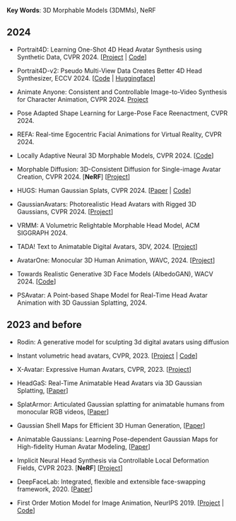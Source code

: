 
**Key Words**: 3D Morphable Models (3DMMs), NeRF

## 2024
- Portrait4D: Learning One-Shot 4D Head Avatar Synthesis using Synthetic Data, CVPR 2024. [[Project](https://yudeng.github.io/Portrait4D/) | [Code](https://github.com/YuDeng/Portrait-4D)]
- Portrait4D-v2: Pseudo Multi-View Data Creates Better 4D Head Synthesizer, ECCV 2024. [[Code](https://github.com/YuDeng/Portrait-4D) | [Huggingface](https://huggingface.co/posts/DmitryRyumin/891674447263162)]
- Animate Anyone: Consistent and Controllable Image-to-Video Synthesis for Character Animation, CVPR 2024. [Project](https://humanaigc.github.io/animate-anyone/)
- Pose Adapted Shape Learning for Large-Pose Face Reenactment, CVPR 2024. 
- REFA: Real-time Egocentric Facial Animations for Virtual Reality, CVPR 2024.
- Locally Adaptive Neural 3D Morphable Models, CVPR 2024. [[Code](https://github.com/michaeltrs/LAMM)]
- Morphable Diffusion: 3D-Consistent Diffusion for Single-image Avatar Creation, CVPR 2024. [**NeRF**] [[Project](https://xiyichen.github.io/morphablediffusion/)]
- HUGS: Human Gaussian Splats, CVPR 2024. [[Paper](https://arxiv.org/abs/2311.17910) | [Code](https://github.com/apple/ml-hugs)]
- GaussianAvatars: Photorealistic Head Avatars with Rigged 3D Gaussians, CVPR 2024. [[Project](https://shenhanqian.github.io/gaussian-avatars)]
- VRMM: A Volumetric Relightable Morphable Head Model, ACM SIGGRAPH 2024.

- TADA! Text to Animatable Digital Avatars, 3DV, 2024. [[Project](https://tada.is.tue.mpg.de/)]
- AvatarOne: Monocular 3D Human Animation, WAVC, 2024. [[Project](https://aku02.github.io/projects/avatarone/)]
- Towards Realistic Generative 3D Face Models (AlbedoGAN), WACV 2024. [[Code](https://github.com/aashishrai3799/Towards-Realistic-Generative-3D-Face-Models)]
- PSAvatar: A Point-based Shape Model for Real-Time Head Avatar Animation with 3D Gaussian Splatting, 2024.

## 2023 and before
- Rodin: A generative model for sculpting 3d digital avatars using diffusion
- Instant volumetric head avatars, CVPR, 2023. [[Project](https://zielon.github.io/insta/) | [Code](https://github.com/Zielon/INSTA)]
- X-Avatar: Expressive Human Avatars, CVPR, 2023. [[Project](https://skype-line.github.io/projects/X-Avatar/)]

- HeadGaS: Real-Time Animatable Head Avatars via 3D Gaussian Splatting, [[Paper](https://arxiv.org/abs/2312.02902)]
- SplatArmor: Articulated Gaussian splatting for animatable humans from monocular RGB videos, [[Paper](https://arxiv.org/pdf/2311.10812)]
- Gaussian Shell Maps for Efficient 3D Human Generation, [[Paper](https://arxiv.org/abs/2311.17857)]
- Animatable Gaussians: Learning Pose-dependent Gaussian Maps for High-fidelity Human Avatar Modeling, [[Paper](https://arxiv.org/pdf/2311.16096.pdf)]
- Implicit Neural Head Synthesis via Controllable Local Deformation Fields, CVPR 2023. [**NeRF**] [[Project](https://imaging.cs.cmu.edu/local_deformation_fields/)]
- DeepFaceLab: Integrated, flexible and extensible face-swapping framework, 2020. [[Paper](https://arxiv.org/abs/2005.05535)]
- First Order Motion Model for Image Animation, NeurIPS 2019. [[Project](https://aliaksandrsiarohin.github.io/first-order-model-website/) | [Code](https://github.com/AliaksandrSiarohin/first-order-model)]
